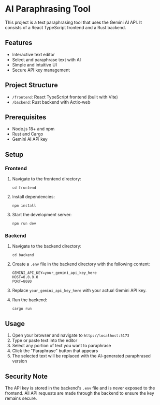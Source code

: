 # AI Paraphrasing Tool

This project is a text paraphrasing tool that uses the Gemini AI API. It consists of a React TypeScript frontend and a Rust backend.

## Features

- Interactive text editor
- Select and paraphrase text with AI
- Simple and intuitive UI
- Secure API key management

## Project Structure

- `/frontend`: React TypeScript frontend (built with Vite)
- `/backend`: Rust backend with Actix-web

## Prerequisites

- Node.js 18+ and npm
- Rust and Cargo
- Gemini AI API key

## Setup

### Frontend

1. Navigate to the frontend directory:
   ```
   cd frontend
   ```

2. Install dependencies:
   ```
   npm install
   ```

3. Start the development server:
   ```
   npm run dev
   ```

### Backend

1. Navigate to the backend directory:
   ```
   cd backend
   ```

2. Create a `.env` file in the backend directory with the following content:
   ```
   GEMINI_API_KEY=your_gemini_api_key_here
   HOST=0.0.0.0
   PORT=8080
   ```

3. Replace `your_gemini_api_key_here` with your actual Gemini API key.

4. Run the backend:
   ```
   cargo run
   ```

## Usage

1. Open your browser and navigate to `http://localhost:5173`
2. Type or paste text into the editor
3. Select any portion of text you want to paraphrase
4. Click the "Paraphrase" button that appears
5. The selected text will be replaced with the AI-generated paraphrased version

## Security Note

The API key is stored in the backend's `.env` file and is never exposed to the frontend. All API requests are made through the backend to ensure the key remains secure. 